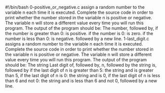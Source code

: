 #!/bin/bash
0-positive_or_negative.c assign a random number to the variable n each time it is executed. Complete the source code in order to print whether the number stored in the variable n is positive or negative. The variable n will store a different value every time you will run this program. The output of the program should be:
The number, followed by, if the number is greater than 0: is positive. if the number is 0: is zero. if the number is less than 0: is negative. followed by a new line.
1-last_digit.c assigns a random number to the variable n each time it is executed. Complete the source code in order to print whether the number stored in the variable n is positive or negative. The variable n will store a different value every time you will run this program. The output of the program should be:
The string Last digit of, followed by, n, followed by the string is, followed by
if the last digit of n is greater than 5: the string and is greater than 5, if the last digit of n is 0: the string and is 0, if the last digit of n is less than 6 and not 0: the string and is less than 6 and not 0, followed by a new line.
